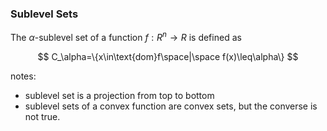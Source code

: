 ### Sublevel Sets

The $\alpha$-sublevel set of a function $f:R^n\to R$ is defined as 

$$
C_\alpha=\{x\in\text{dom}f\space|\space f(x)\leq\alpha\}
$$

notes:
* sublevel set is a projection from top to bottom
* sublevel sets of a convex function are convex sets, but the converse is not true.